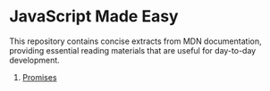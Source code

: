 # JavaScript Made Easy
This repository contains concise extracts from MDN documentation, providing essential reading materials that are useful for day-to-day development.

1. [Promises](https://github.com/utsavk1993/js-made-easy/wiki/Promises)
